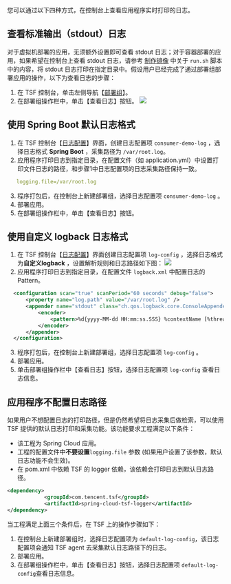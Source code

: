 您可以通过以下四种方式，在控制台上查看应用程序实时打印的日志。

## 查看标准输出（stdout）日志
对于虚拟机部署的应用，无须额外设置即可查看 stdout 日志；对于容器部署的应用，如果希望在控制台上查看 stdout 日志，请参考 [制作镜像](https://cloud.tencent.com/document/product/649/17007) 中关于 `run.sh` 脚本中的内容，将 stdout 日志打印在指定目录中。假设用户已经完成了通过部署组部署应用的操作，以下为查看日志的步骤：
1. 在 TSF 控制台，单击左侧导航【[部署组](https://console.cloud.tencent.com/tsf/group)】。
2. 在部署组操作栏中，单击【查看日志】按钮。
   ![](https://main.qcloudimg.com/raw/63eabb40dc652f41f09c1ce39494314d.png)


## 使用 Spring Boot 默认日志格式
1. 在 TSF 控制台【[日志配置](https://console.cloud.tencent.com/tsf/log-config)】界面，创建日志配置项 `consumer-demo-log` ，选择日志格式 **Spring Boot** ，采集路径为 `/var/root.log`。
2. 应用程序打印日志到指定目录，在配置文件（如 application.yml）中设置打印文件日志的路径，和步骤1中日志配置项的日志采集路径保持一致。
```yaml
   logging.file=/var/root.log
```
3. 程序打包后，在控制台上新建部署组，选择日志配置项  `consumer-demo-log` 。
4. 部署应用。
5. 在部署组操作栏中，单击【查看日志】按钮。
  


## 使用自定义 logback 日志格式
1. 在 TSF 控制台【[日志配置](https://console.cloud.tencent.com/tsf/log-config)】界面创建日志配置项 `log-config` ，选择日志格式为**自定义logback** ，设置解析规则和日志路径如下图：
	 ![](https://main.qcloudimg.com/raw/d748a3156c984b8575275eb40b25288b.png)
2. 应用程序打印日志到指定目录，在配置文件 `logback.xml` 中配置日志的 Pattern。
 ```xml
   <configuration scan="true" scanPeriod="60 seconds" debug="false">  
       <property name="log.path" value="/var/root.log" /> 
       <appender name="stdout" class="ch.qos.logback.core.ConsoleAppender">
           <encoder>
               <pattern>%d{yyyy-MM-dd HH:mm:ss.SSS} %contextName [%thread] %-5level %logger{36} - %msg%n</pattern>
           </encoder>
       </appender>
   </configuration>
```
3. 程序打包后，在控制台上新建部署组，选择日志配置项  `log-config` 。
4. 部署应用。
5. 单击部署组操作栏中【查看日志】按钮，选择日志配置项  `log-config` 查看日志信息。


## 应用程序不配置日志路径

如果用户不想配置日志的打印路径，但是仍然希望将日志采集后做检索，可以使用 TSF 提供的默认日志打印和采集功能。该功能要求工程满足以下条件：

- 该工程为 Spring Cloud 应用。
- 工程的配置文件中**不要设置**`logging.file` 参数 (如果用户设置了该参数，默认日志功能不会生效)。
- 在 pom.xml 中依赖 TSF 的 logger 依赖，该依赖会打印日志到默认日志路径。

```xml
<dependency>
			<groupId>com.tencent.tsf</groupId>
			<artifactId>spring-cloud-tsf-logger</artifactId>
</dependency>
```

当工程满足上面三个条件后，在 TSF 上的操作步骤如下：

1. 在控制台上新建部署组时，选择日志配置项为 `default-log-config`，该日志配置项会通知 TSF agent 去采集默认日志路径下的日志。
2. 部署应用。
3. 在部署组操作栏中，单击【查看日志】按钮，选择日志配置项 `default-log-config`查看日志信息。



